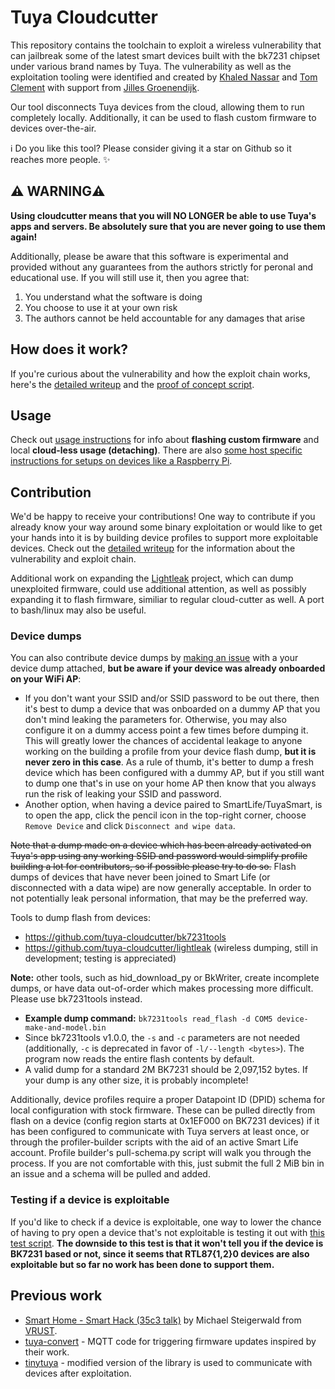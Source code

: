 # Tuya Cloudcutter

This repository contains the toolchain to exploit a wireless vulnerability that can jailbreak some of the latest smart devices built with the bk7231 chipset under various brand names by Tuya. The vulnerability as well as the exploitation tooling were identified and created by [Khaled Nassar](https://twitter.com/kmhnassar) and [Tom Clement](https://twitter.com/Tom_Clement) with support from [Jilles Groenendijk](https://twitter.com/jilles_com).

Our tool disconnects Tuya devices from the cloud, allowing them to run completely locally. Additionally, it can be used to flash custom firmware to devices over-the-air.

ℹ️ Do you like this tool? Please consider giving it a star on Github so it reaches more people. ✨

## ⚠️ WARNING⚠️
**Using cloudcutter means that you will NO LONGER be able to use Tuya's apps and servers. Be absolutely sure that you are never going to use them again!**

Additionally, please be aware that this software is experimental and provided without any guarantees from the authors strictly for peronal and educational use. If you will still use it, then you agree that:

1. You understand what the software is doing
2. You choose to use it at your own risk
3. The authors cannot be held accountable for any damages that arise

## How does it work?
If you're curious about the vulnerability and how the exploit chain works, here's the [detailed writeup](https://rb9.nl/posts/2022-03-29-light-jailbreaking-exploiting-tuya-iot-devices/) and the [proof of concept script](./proof-of-concept/poc.py).

## Usage
Check out [usage instructions](./INSTRUCTIONS.md) for info about **flashing custom firmware** and local **cloud-less usage (detaching)**. There are also [some host specific instructions for setups on devices like a Raspberry Pi](./HOST_SPECIFIC_INSTRUCTIONS.md).

## Contribution
We'd be happy to receive your contributions! One way to contribute if you already know your way around some binary exploitation or would like to get your hands into it is by building device profiles to support more exploitable devices. Check out the [detailed writeup](https://rb9.nl/posts/2022-03-29-light-jailbreaking-exploiting-tuya-iot-devices/) for the information about the vulnerability and exploit chain.

Additional work on expanding the [Lightleak](https://github.com/tuya-cloudcutter/lightleak) project, which can dump unexploited firmware, could use additional attention, as well as possibly expanding it to flash firmware, similiar to regular cloud-cutter as well.  A port to bash/linux may also be useful.

### Device dumps
You can also contribute device dumps by [making an issue](https://github.com/tuya-cloudcutter/tuya-cloudcutter/issues) with a your device dump attached, **but be aware if your device was already onboarded on your WiFi AP**:
- If you don't want your SSID and/or SSID password to be out there, then it's best to dump a device that was onboarded on a dummy AP that you don't mind leaking the parameters for. Otherwise, you may also configure it on a dummy access point a few times before dumping it. This will greatly lower the chances of accidental leakage to anyone working on the building a profile from your device flash dump, **but it is never zero in this case**. As a rule of thumb, it's better to dump a fresh device which has been configured with a dummy AP, but if you still want to dump one that's in use on your home AP then know that you always run the risk of leaking your SSID and password.
- Another option, when having a device paired to SmartLife/TuyaSmart, is to open the app, click the pencil icon in the top-right corner, choose `Remove Device` and click `Disconnect and wipe data`.

~~Note that a dump made on a device which has been already activated on Tuya's app using any working SSID and password would simplify profile building a lot for contributors, so if possible please try to do so.~~
Flash dumps of devices that have never been joined to Smart Life (or disconnected with a data wipe) are now generally acceptable. In order to not potentially leak personal information, that may be the preferred way.

Tools to dump flash from devices:
- https://github.com/tuya-cloudcutter/bk7231tools
- https://github.com/tuya-cloudcutter/lightleak (wireless dumping, still in development; testing is appreciated)

**Note:** other tools, such as hid_download_py or BkWriter, create incomplete dumps, or have data out-of-order which makes processing more difficult.  Please use bk7231tools instead.

- **Example dump command:** `bk7231tools read_flash -d COM5 device-make-and-model.bin`
- Since bk7231tools v1.0.0, the `-s` and `-c` parameters are not needed (additionally, `-c` is deprecated in favor of `-l/--length <bytes>`). The program now reads the entire flash contents by default.
- A valid dump for a standard 2M BK7231 should be 2,097,152 bytes.  If your dump is any other size, it is probably incomplete!

Additionally, device profiles require a proper Datapoint ID (DPID) schema for local configuration with stock firmware. These can be pulled directly from flash on a device (config region starts at 0x1EF000 on BK7231 devices) if it has been configured to communicate with Tuya servers at least once, or through the profiler-builder scripts with the aid of an active Smart Life account.  Profile builder's pull-schema.py script will walk you through the process.  If you are not comfortable with this, just submit the full 2 MiB bin in an issue and a schema will be pulled and added.

### Testing if a device is exploitable
If you'd like to check if a device is exploitable, one way to lower the chance of having to pry open a device that's not exploitable is testing it out with [this test script](./proof-of-concept/test_device_exploitable.py). **The downside to this test is that it won't tell you if the device is BK7231 based or not, since it seems that RTL87{1,2}0 devices are also exploitable but so far no work has been done to support them.**

## Previous work
- [Smart Home - Smart Hack (35c3 talk)](https://media.ccc.de/v/35c3-9723-smart_home_-_smart_hack) by Michael Steigerwald from [VRUST](https://www.vtrust.de/).
- [tuya-convert](https://github.com/ct-Open-Source/tuya-convert) - MQTT code for triggering firmware updates inspired by their work.
- [tinytuya](https://github.com/jasonacox/tinytuya) - modified version of the library is used to communicate with devices after exploitation.
